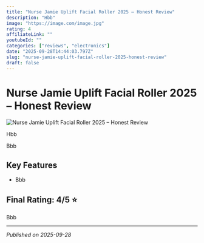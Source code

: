 ```yaml
---
title: "Nurse Jamie Uplift Facial Roller 2025 – Honest Review"
description: "Hbb"
image: "https://image.com/image.jpg"
rating: 4
affiliateLink: ""
youtubeId: ""
categories: ["reviews", "electronics"]
date: "2025-09-28T14:44:03.797Z"
slug: "nurse-jamie-uplift-facial-roller-2025-honest-review"
draft: false
---
```


# Nurse Jamie Uplift Facial Roller 2025 – Honest Review

![Nurse Jamie Uplift Facial Roller 2025 – Honest Review](https://image.com/image.jpg)

Hbb

Bbb


## Key Features

- Bbb






## Final Rating: 4/5 ⭐

Bbb



---

*Published on 2025-09-28*

